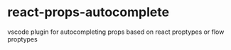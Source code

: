 # react-props-autocomplete
vscode plugin for autocompleting props based on react proptypes or flow proptypes 

